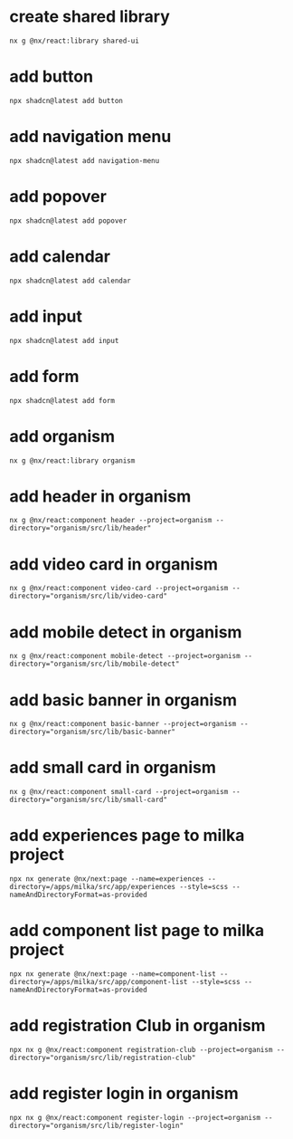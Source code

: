 # create shared library

`nx g @nx/react:library shared-ui`

# add button
`npx shadcn@latest add button`

# add navigation menu
`npx shadcn@latest add navigation-menu`

# add popover
`npx shadcn@latest add popover`

# add calendar
`npx shadcn@latest add calendar`

# add input
`npx shadcn@latest add input`

# add form
`npx shadcn@latest add form`

# add organism
`nx g @nx/react:library organism`

# add header in organism
`nx g @nx/react:component header --project=organism --directory="organism/src/lib/header"`

# add video card in organism
`nx g @nx/react:component video-card --project=organism --directory="organism/src/lib/video-card"`

# add mobile detect in organism
`nx g @nx/react:component mobile-detect --project=organism --directory="organism/src/lib/mobile-detect"`

# add basic banner in organism
`nx g @nx/react:component basic-banner --project=organism --directory="organism/src/lib/basic-banner"`

# add small card in organism
`nx g @nx/react:component small-card --project=organism --directory="organism/src/lib/small-card"`

# add experiences page to milka project
`npx nx generate @nx/next:page --name=experiences --directory=/apps/milka/src/app/experiences --style=scss --nameAndDirectoryFormat=as-provided`

# add component list page to milka project
`npx nx generate @nx/next:page --name=component-list --directory=/apps/milka/src/app/component-list --style=scss --nameAndDirectoryFormat=as-provided`

# add registration Club in organism
`npx nx g @nx/react:component registration-club --project=organism --directory="organism/src/lib/registration-club"`

# add register login in organism
`npx nx g @nx/react:component register-login --project=organism --directory="organism/src/lib/register-login"`